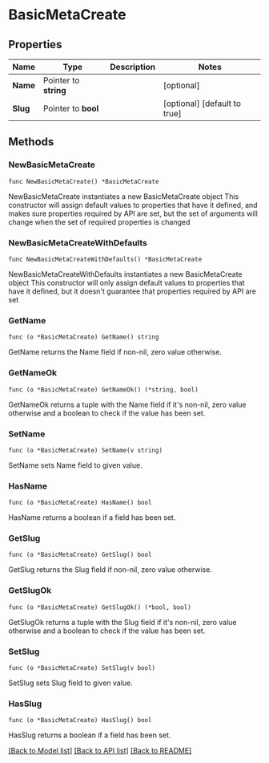# BasicMetaCreate

## Properties

Name | Type | Description | Notes
------------ | ------------- | ------------- | -------------
**Name** | Pointer to **string** |  | [optional] 
**Slug** | Pointer to **bool** |  | [optional] [default to true]

## Methods

### NewBasicMetaCreate

`func NewBasicMetaCreate() *BasicMetaCreate`

NewBasicMetaCreate instantiates a new BasicMetaCreate object
This constructor will assign default values to properties that have it defined,
and makes sure properties required by API are set, but the set of arguments
will change when the set of required properties is changed

### NewBasicMetaCreateWithDefaults

`func NewBasicMetaCreateWithDefaults() *BasicMetaCreate`

NewBasicMetaCreateWithDefaults instantiates a new BasicMetaCreate object
This constructor will only assign default values to properties that have it defined,
but it doesn't guarantee that properties required by API are set

### GetName

`func (o *BasicMetaCreate) GetName() string`

GetName returns the Name field if non-nil, zero value otherwise.

### GetNameOk

`func (o *BasicMetaCreate) GetNameOk() (*string, bool)`

GetNameOk returns a tuple with the Name field if it's non-nil, zero value otherwise
and a boolean to check if the value has been set.

### SetName

`func (o *BasicMetaCreate) SetName(v string)`

SetName sets Name field to given value.

### HasName

`func (o *BasicMetaCreate) HasName() bool`

HasName returns a boolean if a field has been set.

### GetSlug

`func (o *BasicMetaCreate) GetSlug() bool`

GetSlug returns the Slug field if non-nil, zero value otherwise.

### GetSlugOk

`func (o *BasicMetaCreate) GetSlugOk() (*bool, bool)`

GetSlugOk returns a tuple with the Slug field if it's non-nil, zero value otherwise
and a boolean to check if the value has been set.

### SetSlug

`func (o *BasicMetaCreate) SetSlug(v bool)`

SetSlug sets Slug field to given value.

### HasSlug

`func (o *BasicMetaCreate) HasSlug() bool`

HasSlug returns a boolean if a field has been set.


[[Back to Model list]](../README.md#documentation-for-models) [[Back to API list]](../README.md#documentation-for-api-endpoints) [[Back to README]](../README.md)


